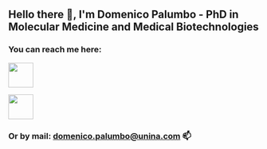 ## Hello there 👋, I'm Domenico Palumbo - PhD in Molecular Medicine and Medical Biotechnologies


### You can reach me here:
[<img src="https://res-1.cloudinary.com/crunchbase-production/image/upload/c_lpad,h_256,w_256,f_auto,q_auto:eco/v1470150968/halqcskldv3ge9nkpjsq.png" width="50">](https://www.researchgate.net/profile/Domenico_Palumbo2)            

[<img src="https://upload.wikimedia.org/wikipedia/commons/thumb/c/ca/LinkedIn_logo_initials.png/480px-LinkedIn_logo_initials.png" width="50">](https://www.linkedin.com/in/domenico-palumbo-a39045b8/)

### Or by mail: domenico.palumbo@unina.com 📫

